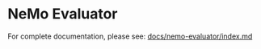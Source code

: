 # NeMo Evaluator

For complete documentation, please see: [docs/nemo-evaluator/index.md](../../docs/nemo-evaluator/index.md)
